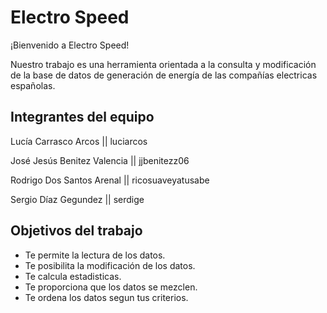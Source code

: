 # Electro Speed
¡Bienvenido a Electro Speed!

Nuestro trabajo es una herramienta orientada 
a la consulta y modificación de la base de datos 
de generación de energía de las compañías electricas españolas.

## Integrantes del equipo

Lucía Carrasco Arcos        || luciarcos

José Jesús Benitez Valencia || jjbenitezz06

Rodrigo Dos Santos Arenal   || ricosuaveyatusabe

Sergio Díaz Gegundez        || serdige 

## Objetivos del trabajo

- Te permite la lectura de los datos.
- Te posibilita la modificación de los datos.
- Te calcula estadisticas.
- Te proporciona que los datos se mezclen.
- Te ordena los datos segun tus criterios.
